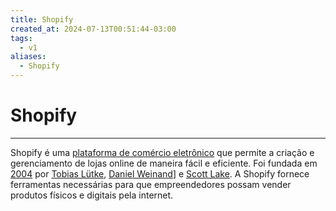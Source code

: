 ```yaml
---
title: Shopify
created_at: 2024-07-13T00:51:44-03:00
tags:
  - v1
aliases:
  - Shopify
---
```

# Shopify
---
Shopify é uma [plataforma de comércio eletrônico](_insight/2024/07/2024-07-13-Plataforma_de_comercio_eletronico.md) que permite a criação e gerenciamento de lojas online de maneira fácil e eficiente. Foi fundada em [2004](_dates/2004.md) por [Tobias Lütke](_insight/2024/07/2024-07-13-Tobias_Lutke.md), [Daniel Weinand](_insight/2024/07/2024-07-13-Daniel_Weinand.md)] e [Scott Lake](_insight/2024/07/2024-07-13-Scott_Lake.md). A Shopify fornece ferramentas necessárias para que empreendedores possam vender produtos físicos e digitais pela internet.